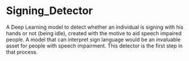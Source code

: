 # Signing_Detector
A Deep Learning model to detect whether an individual is signing with his hands or not (being idle), created with the motive to aid speech impaired people. A model that can interpret sign language would be an invaluable asset for people with speech impairment. This detector is the first step in that process. 
